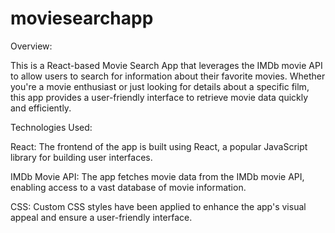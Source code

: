 # moviesearchapp
Overview:

This is a React-based Movie Search App that leverages the IMDb movie API to allow users to search for information about their favorite movies. Whether you're a movie enthusiast or just looking for details about a specific film, this app provides a user-friendly interface to retrieve movie data quickly and efficiently.

Technologies Used:

React: The frontend of the app is built using React, a popular JavaScript library for building user interfaces.

IMDb Movie API: The app fetches movie data from the IMDb movie API, enabling access to a vast database of movie information.

CSS: Custom CSS styles have been applied to enhance the app's visual appeal and ensure a user-friendly interface.
